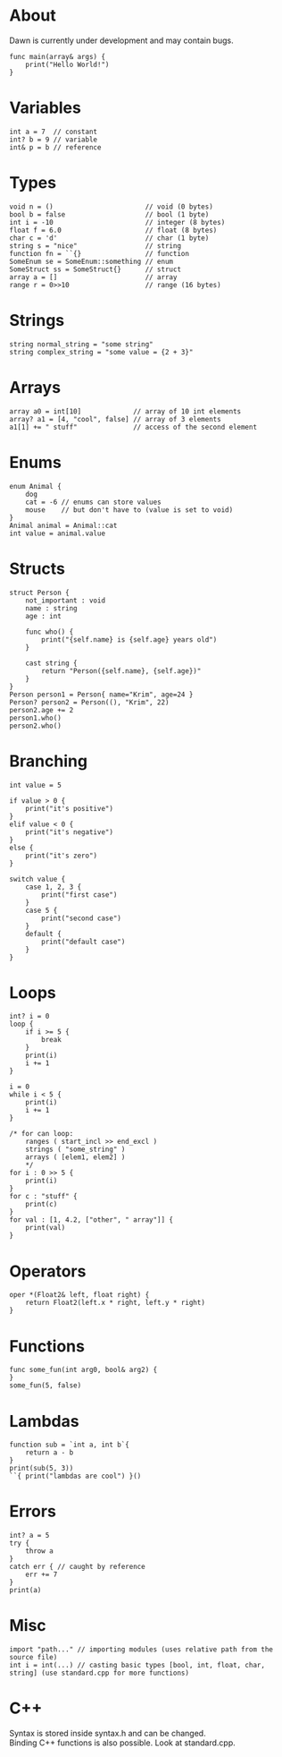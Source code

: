 # About
Dawn is currently under development and may contain bugs.

```dawn
func main(array& args) {
    print("Hello World!")
}
```

# Variables
```dawn
int a = 7  // constant
int? b = 9 // variable
int& p = b // reference
```

# Types
```dawn
void n = ()                       // void (0 bytes)
bool b = false                    // bool (1 byte)
int i = -10                       // integer (8 bytes)
float f = 6.0                     // float (8 bytes)
char c = 'd'                      // char (1 byte)
string s = "nice"                 // string
function fn = ``{}                // function
SomeEnum se = SomeEnum::something // enum
SomeStruct ss = SomeStruct{}      // struct
array a = []                      // array
range r = 0>>10                   // range (16 bytes)
```

# Strings
```dawn
string normal_string = "some string"
string complex_string = "some value = {2 + 3}"
```

# Arrays
```dawn
array a0 = int[10]             // array of 10 int elements
array? a1 = [4, "cool", false] // array of 3 elements
a1[1] += " stuff"              // access of the second element
```

# Enums
```dawn
enum Animal {
    dog
    cat = -6 // enums can store values
    mouse    // but don't have to (value is set to void)
}
Animal animal = Animal::cat
int value = animal.value
```

# Structs
```dawn
struct Person {
    not_important : void
    name : string
    age : int

    func who() {
        print("{self.name} is {self.age} years old")
    }

    cast string {
        return "Person({self.name}, {self.age})"
    }
}
Person person1 = Person{ name="Krim", age=24 }
Person? person2 = Person((), "Krim", 22)
person2.age += 2
person1.who()
person2.who()
```

# Branching
```dawn
int value = 5

if value > 0 {
    print("it's positive")
}
elif value < 0 {
    print("it's negative")
}
else {
    print("it's zero")
}

switch value {
    case 1, 2, 3 {
        print("first case")
    }
    case 5 {
        print("second case")
    }
    default {
        print("default case")
    }
}
```

# Loops
```dawn
int? i = 0
loop {
    if i >= 5 {
        break
    }
    print(i)
    i += 1
}

i = 0
while i < 5 {
    print(i)
    i += 1
}

/* for can loop:
    ranges ( start_incl >> end_excl )
    strings ( "some_string" )
    arrays ( [elem1, elem2] )
    */
for i : 0 >> 5 {
    print(i)
}
for c : "stuff" {
    print(c)
}
for val : [1, 4.2, ["other", " array"]] {
    print(val)
}
```

# Operators
```
oper *(Float2& left, float right) {
    return Float2(left.x * right, left.y * right)
}
```

# Functions
```dawn
func some_fun(int arg0, bool& arg2) {
}
some_fun(5, false)
```

# Lambdas
```dawn
function sub = `int a, int b`{
    return a - b
}
print(sub(5, 3))
``{ print("lambdas are cool") }()
```

# Errors
```dawn
int? a = 5
try {
    throw a
}
catch err { // caught by reference
    err += 7
}
print(a)
```

# Misc
```dawn
import "path..." // importing modules (uses relative path from the source file)
int i = int(...) // casting basic types [bool, int, float, char, string] (use standard.cpp for more functions)
```

# C++
Syntax is stored inside syntax.h and can be changed.<br/>
Binding C++ functions is also possible. Look at standard.cpp.<br/>
